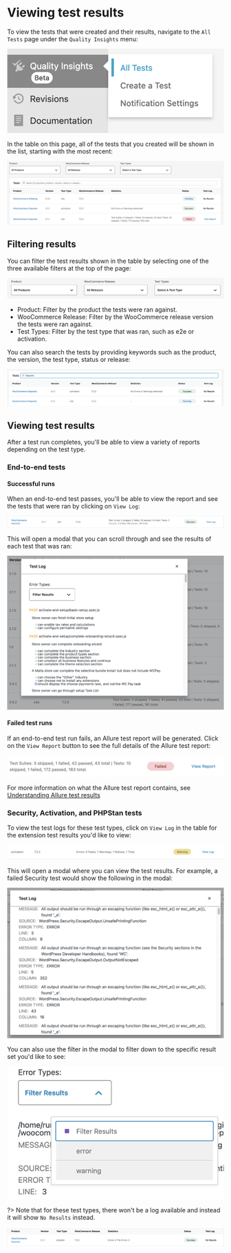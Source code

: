 # Viewing test results

To view the tests that were created and their results, navigate to the `All Tests` page under the `Quality Insights` menu:

![all-tests-menu](_media/all-tests-menu.png ':size=40%')

In the table on this page, all of the tests that you created will be shown in the list, starting with the most recent:

![all-tests-list](_media/all-tests-list.png)

## Filtering results

You can filter the test results shown in the table by selecting one of the three available filters at the top of the page:

![view-test-filters](_media/view-test-filters.png)

- Product: Filter by the product the tests were ran against.
- WooCommerce Release: Filter by the WooCommerce release version the tests were ran against.
- Test Types: Filter by the test type that was ran, such as e2e or activation.

You can also search the tests by providing keywords such as the product, the version, the test type, status or release:

![search-tests](_media/search-tests.png)

## Viewing test results

After a test run completes, you'll be able to view a variety of reports depending on the test type.

### End-to-end tests

#### Successful runs

When an end-to-end test passes, you'll be able to view the report and see the tests that were ran by clicking on `View Log`:

![e2e-success-log](_media/e2e-success-log.png)

This will open a modal that you can scroll through and see the results of each test that was ran:

![e2e-results-modal](_media/e2e-results-modal.png ':size=75%')

#### Failed test runs

If an end-to-end test run fails, an Allure test report will be generated. Click on the `View Report` button to see the full details of the Allure test report:

![view-report-link](_media/view-report-link.png ':size=70%')

For more information on what the Allure test report contains, see [Understanding Allure test results](#understanding-allure-results.md)

### Security, Activation, and PHPStan tests

To view the test logs for these test types, click on `View Log` in the table for the extension test results you'd like to view:

![non-e2e-report-link](_media/non-e2e-report-link.png)

This will open a modal where you can view the test results. For example, a failed Security test would show the following in the modal:

![security-test-result](_media/security-test-result.png ':size=50%')

You can also use the filter in the modal to filter down to the specific result set you'd like to see:

![filter-results-modal](_media/filter-results-modal.png ':size=40%')

?> Note that for these test types, there won't be a log available and instead it will show `No Results` instead.

![no-results-log](_media/no-results-log.png)

